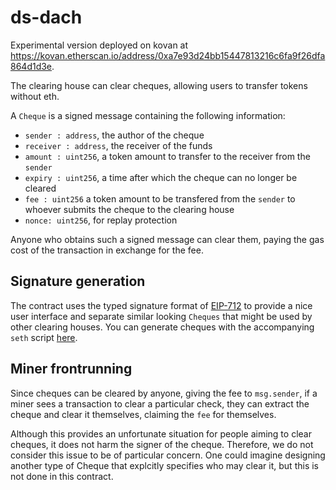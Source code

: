 # ds-dach
Experimental version deployed on kovan at https://kovan.etherscan.io/address/0xa7e93d24bb15447813216c6fa9f26dfa864d1d3e.


The clearing house can clear cheques, allowing users to transfer tokens without eth.

A `Cheque` is a signed message containing the following information:

* `sender : address`, the author of the cheque
* `receiver : address`, the receiver of the funds
* `amount : uint256`, a token amount to transfer to the receiver from the `sender`
* `expiry : uint256`, a time after which the cheque can no longer be cleared
* `fee : uint256` a token amount to be transfered from the `sender` to whoever submits the cheque to the clearing house
* `nonce: uint256`, for replay protection

Anyone who obtains such a signed message can clear them, paying the gas cost of the transaction in exchange for the fee.

## Signature generation
The contract uses the typed signature format of [EIP-712](https://github.com/ethereum/EIPs/blob/master/EIPS/eip-712.md) to provide a nice user interface and separate similar looking `Cheques` that might be used by other clearing houses. You can generate cheques with the accompanying `seth` script [here](/bin/cheque).

## Miner frontrunning
Since cheques can be cleared by anyone, giving the fee to `msg.sender`, if a miner sees a transaction to clear a particular check, they can extract the cheque and clear it themselves, claiming the `fee` for themselves. 

Although this provides an unfortunate situation for people aiming to clear cheques, it does not harm the signer of the cheque. Therefore, we do not consider this issue to be of particular concern. One could imagine designing another type of Cheque that explcitly specifies who may clear it, but this is not done in this contract.

